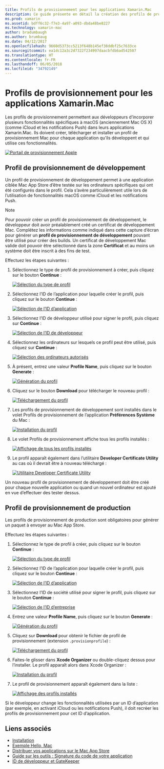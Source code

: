 ```yaml
---
title: Profils de provisionnement pour les applications Xamarin.Mac
description: Ce guide présente en détail la création des profils de provisionnement nécessaires qui seront exigés pour publier une application Xamarin.Mac.
ms.prod: xamarin
ms.assetid: bdff6c32-f7e3-4a97-a093-dbda48be8227
ms.technology: xamarin-mac
author: bradumbaugh
ms.author: brumbaug
ms.date: 04/12/2017
ms.openlocfilehash: 9660d5373cc5213f648b145ef38ddbf25c7633ce
ms.sourcegitcommit: ea1dc12a3c2d7322f234997daacbfdb6ad542507
ms.translationtype: HT
ms.contentlocale: fr-FR
ms.lasthandoff: 06/05/2018
ms.locfileid: "34792149"
---
```

# <a name="provisioning-profiles-for-xamarinmac-apps"></a>Profils de provisionnement pour les applications Xamarin.Mac

Les profils de provisionnement permettent aux développeurs d’incorporer plusieurs fonctionnalités spécifiques à macOS (anciennement Mac OS X) (comme iCloud et les notifications Push) dans leurs applications Xamarin.Mac. Ils doivent créer, télécharger et installer un profil de provisionnement Mac pour chaque application qu’ils développent et qui utilise ces fonctionnalités.

[![](profiles-images/certif13.png "Portail de provisionnement Apple")](profiles-images/certif13.png#lightbox)

<a name="Development_Provisioning_Profile" />

## <a name="development-provisioning-profile"></a>Profil de provisionnement de développement

Un profil de provisionnement de développement permet à une application ciblée Mac App Store d’être testée sur les ordinateurs spécifiques qui ont été configurés dans le profil. Cela s’avère particulièrement utile lors de l’utilisation de fonctionnalités macOS comme iCloud et les notifications Push.

> [!NOTE]
> Pour pouvoir créer un profil de provisionnement de développement, le développeur doit avoir préalablement créé un certificat de développement Mac. Complétez les informations comme indiqué dans cette capture d’écran pour générer un **profil de provisionnement de développement** pouvant être utilisé pour créer des builds. Un certificat de développement Mac valide doit pouvoir être sélectionné dans la zone **Certificat** et au moins un système doit être inscrit à des fins de test.

Effectuez les étapes suivantes :

1. Sélectionnez le type de profil de provisionnement à créer, puis cliquez sur le bouton **Continue** : 

     [![](profiles-images/certif14.png "Sélection du type de profil")](profiles-images/certif14.png#lightbox)
2. Sélectionnez l’ID de l’application pour laquelle créer le profil, puis cliquez sur le bouton **Continue** : 

     [![](profiles-images/certif15.png "Sélection de l’ID d’application")](profiles-images/certif15.png#lightbox)
3. Sélectionnez l’ID de développeur utilisé pour signer le profil, puis cliquez sur **Continue** : 

     [![](profiles-images/certif16.png "Sélection de l’ID de développeur")](profiles-images/certif16.png#lightbox)
4. Sélectionnez les ordinateurs sur lesquels ce profil peut être utilisé, puis cliquez sur **Continue** : 

     [![](profiles-images/certif17.png "Sélection des ordinateurs autorisés")](profiles-images/certif17.png#lightbox)
5. À présent, entrez une valeur **Profile Name**, puis cliquez sur le bouton **Generate** : 

     [![](profiles-images/certif18.png "Génération du profil")](profiles-images/certif18.png#lightbox)
6. Cliquez sur le bouton **Download** pour télécharger le nouveau profil : 

     [![](profiles-images/certif19.png "Téléchargement du profil")](profiles-images/certif19.png#lightbox)
7. Les profils de provisionnement de développement sont installés dans le volet Profils de provisionnement de l’application **Préférences Système** du Mac : 

     [![](profiles-images/certif20.png "Installation du profil")](profiles-images/certif20.png#lightbox)
8. Le volet Profils de provisionnement affiche tous les profils installés : 

     [![](profiles-images/image47.png "Affichage de tous les profils installés")](profiles-images/image47.png#lightbox)
9. Le profil apparaît également dans l’utilitaire **Developer Certificate Utility** au cas où il devrait être à nouveau téléchargé : 

     [![](profiles-images/image48.png "Utilitaire Developer Certificate Utility")](profiles-images/image48.png#lightbox)

Un nouveau profil de provisionnement de développement doit être créé pour chaque nouvelle application ou quand un nouvel ordinateur est ajouté en vue d’effectuer des tester dessus.

<a name="Production_Provisioning_Profile" />

## <a name="production-provisioning-profile"></a>Profil de provisionnement de production

Les profils de provisionnement de production sont obligatoires pour générer un paquet à envoyer au Mac App Store.

Effectuez les étapes suivantes :

1. Sélectionnez le type de profil à créer, puis cliquez sur le bouton **Continue** : 

    [![](profiles-images/certif21.png "Sélection du type de profil")](profiles-images/certif21.png#lightbox)
2. Sélectionnez l’ID de l’application pour laquelle créer le profil, puis cliquez sur le bouton **Continue** : 

    [![](profiles-images/certif15.png "Sélection de l’ID d’application")](profiles-images/certif15.png#lightbox)
3. Sélectionnez l’ID de société utilisé pour signer le profil, puis cliquez sur le bouton **Continue** : 

    [![](profiles-images/certif23.png "Sélection de l’ID d’entreprise")](profiles-images/certif23.png#lightbox)
4. Entrez une valeur **Profile Name**, puis cliquez sur le bouton **Generate** : 

    [![](profiles-images/certif24.png "Génération du profil")](profiles-images/certif24.png#lightbox)
5. Cliquez sur **Download** pour obtenir le fichier de profil de provisionnement (extension `.provisionprofile`) : 

    [![](profiles-images/certif25.png "Téléchargement du profil")](profiles-images/certif25.png#lightbox)
6. Faites-le glisser dans **Xcode Organizer** ou double-cliquez dessus pour l’installer. Le profil apparaît alors dans Xcode Organizer : 

    [![](profiles-images/image51.png "Installation du profil")](profiles-images/image51.png#lightbox)
7. Le profil de provisionnement apparaît également dans la liste : 

    [![](profiles-images/certif26.png "Affichage des profils installés")](profiles-images/certif26.png#lightbox)


Si le développeur change les fonctionnalités utilisées par un ID d’application (par exemple, en activant iCloud ou les notifications Push), il doit recréer les profils de provisionnement pour cet ID d’application.

## <a name="related-links"></a>Liens associés

- [Installation](~//mac/get-started/installation.md)
- [Exemple Hello, Mac](~//mac/get-started/hello-mac.md)
- [Distribuer vos applications sur le Mac App Store](https://developer.apple.com/devcenter/mac/checklist/)
- [Guide sur les outils : Signature du code de votre application](https://developer.apple.com/library/mac/#documentation/ToolsLanguages/Conceptual/OSXWorkflowGuide/CodeSigning/CodeSigning.html)
- [ID de développeur et GateKeeper](https://developer.apple.com/resources/developer-id/)
